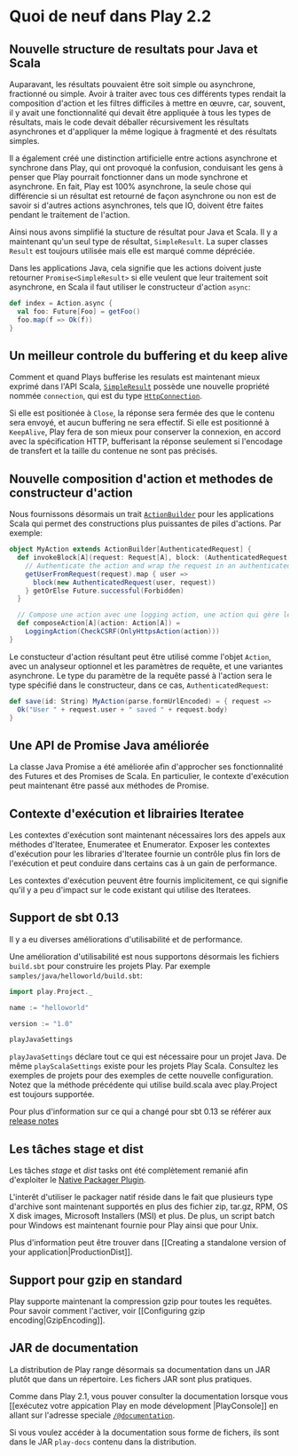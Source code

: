 <!--- Copyright (C) 2009-2013 Typesafe Inc. <http://www.typesafe.com> -->
# Quoi de neuf dans Play 2.2

## Nouvelle structure de resultats pour Java et Scala

Auparavant, les résultats pouvaient être soit simple ou asynchrone, fractionné ou simple. Avoir à traiter avec tous ces différents types rendait la composition d'action et les filtres difficiles à mettre en œuvre, car, souvent, il y avait une fonctionnalité qui devait être appliquée à tous les types de résultats, mais le code devait déballer récursivement les résultats asynchrones et d'appliquer la même logique à fragmenté et des résultats simples. 

Il a également créé une distinction artificielle entre actions asynchrone et synchrone dans Play, qui ont provoqué la confusion, conduisant les gens à penser que Play pourrait fonctionner dans un mode synchrone et asynchrone. En fait, Play est 100% asynchrone, la seule chose qui différencie si un résultat est retourné de façon asynchrone ou non est de savoir si d'autres actions asynchrones, tels que IO, doivent être faites pendant le traitement de l'action.

Ainsi nous avons simplifié la stucture de résultat pour Java et Scala. Il y a maintenant qu'un seul type de résultat, `SimpleResult`.  La super classes `Result` est toujours utilisée mais elle est marqué comme dépréciée.

Dans les applications Java, cela signifie que les actions doivent juste retourner `Promise<SimpleResult>` si elle veulent que leur traitement soit asynchrone, en Scala il faut utiliser le constructeur d'action `async`:

```scala
def index = Action.async {
  val foo: Future[Foo] = getFoo()
  foo.map(f => Ok(f))
}
```

## Un meilleur controle du buffering et du keep alive

Comment et quand Plays bufferise les resulats est maintenant mieux exprimé dans l'API Scala, [`SimpleResult`](api/scala/index.html#play.api.mvc.SimpleResult) possède une nouvelle propriété nommée `connection`, qui est du type [`HttpConnection`](api/scala/index.html#play.api.mvc.HttpConnection$).

Si elle est positionée à `Close`, la réponse sera fermée des que le contenu sera envoyé, et aucun buffering ne sera effectif. Si elle est positionné à `KeepAlive`, Play fera de son mieux pour conserver la connexion, en accord avec la spécification HTTP, bufferisant la réponse seulement si l'encodage de transfert et la taille du contenue ne sont pas précisés.

## Nouvelle composition d'action et methodes de constructeur d'action

Nous fournissons désormais un trait [`ActionBuilder`](api/scala/index.html#play.api.mvc.ActionBuilder) pour les applications Scala qui permet des constructions plus puissantes de piles d'actions. Par exemple:

```scala
object MyAction extends ActionBuilder[AuthenticatedRequest] {
  def invokeBlock[A](request: Request[A], block: (AuthenticatedRequest[A]) => Future[SimpleResult]) = {
    // Authenticate the action and wrap the request in an authenticated request
    getUserFromRequest(request).map { user =>
      block(new AuthenticatedRequest(user, request))
    } getOrElse Future.successful(Forbidden)
  }

  // Compose une action avec une logging action, une action qui gère le CSRF checking, et une action qui authorise seulement HTTPS
  def composeAction[A](action: Action[A]) =
    LoggingAction(CheckCSRF(OnlyHttpsAction(action)))
}
```

Le constucteur d'action résultant peut être utilisé comme l'objet `Action`, avec un analyseur optionnel et les paramètres de requête, et une variantes asynchrone. Le type du paramètre de la requête passé à l'action sera le type spécifié dans le constructeur, dans ce cas, `AuthenticatedRequest`:

```scala
def save(id: String) MyAction(parse.formUrlEncoded) = { request =>
  Ok("User " + request.user + " saved " + request.body)
}
```

## Une API de Promise Java améliorée

La classe Java Promise a été améliorée afin d'approcher ses fonctionnalité des Futures et des Promises de Scala. En particulier, le contexte d'exécution peut maintenant être passé aux méthodes de Promise.

## Contexte d'exécution et librairies Iteratee

Les contextes d'exécution sont maintenant nécessaires lors des appels aux méthodes d'Iteratee, Enumeratee et Enumerator. Exposer les contextes d'exécution pour les libraries d'Iteratee fournie un contrôle plus fin lors de l'exécution et peut conduire dans certains cas à un gain de performance.

Les contextes d'exécution peuvent être fournis implicitement, ce qui signifie qu'il y a peu d'impact sur le code existant qui utilise des Iteratees.

## Support de sbt 0.13

Il y a eu diverses améliorations d'utilisabilité et de performance.

Une amélioration d'utilisabilité est nous supportons désormais les fichiers `build.sbt` pour construire les projets Play. Par exemple `samples/java/helloworld/build.sbt`:

```scala
import play.Project._

name := "helloworld"

version := "1.0"

playJavaSettings
```

`playJavaSettings` déclare tout ce qui est nécessaire pour un projet Java. De même `playScalaSettings` existe pour les projets Play Scala. Consultez les exemples de projets pour des exemples de cette nouvelle configuration. Notez que la méthode précédente qui utilise build.scala avec play.Project` `est toujours supportée.

Pour plus d'information sur ce qui a changé pour sbt 0.13 se référer aux [release notes](http://www.scala-sbt.org/0.13.0/docs/Community/ChangeSummary_0.13.0.html)

## Les tâches stage et dist

Les tâches _stage_ et _dist_ tasks ont été complètement remanié afin d'exploiter le [Native Packager Plugin](https://github.com/sbt/sbt-native-packager).

L'interêt d'utiliser le packager natif réside dans le fait que plusieurs type d'archive sont maintenant supportés en plus des fichier zip,  tar.gz, RPM, OS X disk images, Microsoft Installers (MSI) et plus. De plus, un script batch pour Windows est maintenant fournie pour Play ainsi que pour Unix.

Plus d'information peut être trouver dans [[Creating a standalone version of your application|ProductionDist]].

## Support pour gzip en standard

Play supporte maintenant la compression gzip pour toutes les requêtes. Pour savoir comment l'activer, voir [[Configuring gzip encoding|GzipEncoding]].

## JAR de documentation 

La distribution de Play range désormais sa documentation dans un JAR plutôt que dans un répertoire. Les fichers JAR sont plus pratiques.

Comme dans Play 2.1, vous pouver consulter la documentation lorsque vous [[exécutez votre appication Play en mode dévelopment |PlayConsole]] en allant sur l'adresse speciale [`/@documentation`](http://localhost:9000/@documentation).

Si vous voulez accéder à la documentation sous forme de fichers, ils sont dans le JAR `play-docs` contenu dans la distribution.
